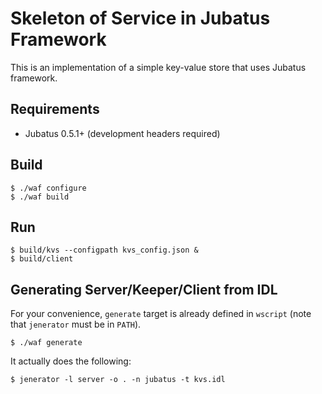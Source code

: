 Skeleton of Service in Jubatus Framework
=========================================

This is an implementation of a simple key-value store that uses Jubatus framework.

Requirements
------------

+ Jubatus 0.5.1+ (development headers required)

Build
-----

```
$ ./waf configure
$ ./waf build
```

Run
---

```
$ build/kvs --configpath kvs_config.json &
$ build/client
```

Generating Server/Keeper/Client from IDL
----------------------------------------

For your convenience, `generate` target is already defined in `wscript` (note that `jenerator` must be in `PATH`).

```
$ ./waf generate
```

It actually does the following:

```
$ jenerator -l server -o . -n jubatus -t kvs.idl
```
